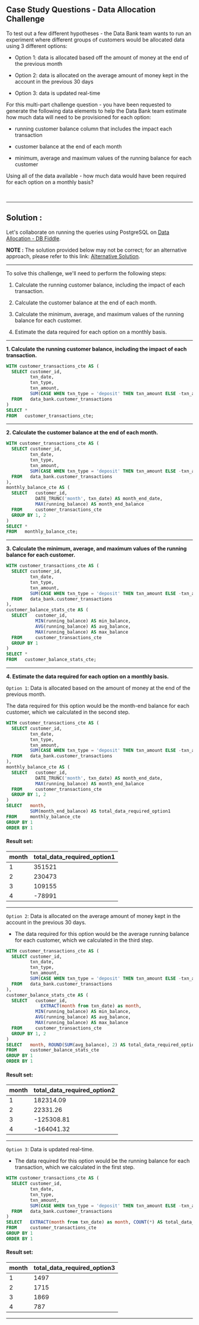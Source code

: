 ## Case Study Questions - Data Allocation Challenge

To test out a few different hypotheses - the Data Bank team wants to run an experiment where different groups of customers would be allocated data using 3 different options:

- Option 1: data is allocated based off the amount of money at the end of the previous month

- Option 2: data is allocated on the average amount of money kept in the account in the previous 30 days

- Option 3: data is updated real-time

For this multi-part challenge question - you have been requested to generate the following data elements to help the Data Bank team estimate how much data will need to be provisioned for each option:

- running customer balance column that includes the impact each transaction
 
- customer balance at the end of each month

- minimum, average and maximum values of the running balance for each customer

Using all of the data available - how much data would have been required for each option on a monthly basis?

<br>

---

## Solution :

Let's collaborate on running the queries using PostgreSQL on [Data Allocation - DB Fiddle](https://www.db-fiddle.com/f/bMqJypJfQC4XwZ1VW8f83h/4).

**NOTE :** The solution provided below may not be correct; for an alternative approach, please refer to this link: [Alternative Solution](https://github.com/manaswikamila05/8-Week-SQL-Challenge/blob/main/Case%20Study%20%23%204%20-%20Data%20Bank/C.%20Data%20Allocation%20Challenge.md).

---

To solve this challenge, we'll need to perform the following steps:

1. Calculate the running customer balance, including the impact of each transaction.

2. Calculate the customer balance at the end of each month.
3. Calculate the minimum, average, and maximum values of the running balance for each customer.
4. Estimate the data required for each option on a monthly basis.

---

**1. Calculate the running customer balance, including the impact of each transaction.**

```sql
WITH customer_transactions_cte AS (
  SELECT customer_id,
         txn_date,
         txn_type,
         txn_amount,
         SUM(CASE WHEN txn_type = 'deposit' THEN txn_amount ELSE -txn_amount END) OVER (PARTITION BY customer_id ORDER BY txn_date) AS running_balance
  FROM   data_bank.customer_transactions
)
SELECT *
FROM   customer_transactions_cte;
```

---

**2. Calculate the customer balance at the end of each month.**

```sql
WITH customer_transactions_cte AS (
  SELECT customer_id,
         txn_date,
         txn_type,
         txn_amount,
         SUM(CASE WHEN txn_type = 'deposit' THEN txn_amount ELSE -txn_amount END) OVER (PARTITION BY customer_id ORDER BY txn_date) AS running_balance
  FROM   data_bank.customer_transactions
),
monthly_balance_cte AS (
  SELECT   customer_id,
           DATE_TRUNC('month', txn_date) AS month_end_date,
           MAX(running_balance) AS month_end_balance
  FROM     customer_transactions_cte
  GROUP BY 1, 2
)
SELECT *
FROM   monthly_balance_cte;
```

---

**3. Calculate the minimum, average, and maximum values of the running balance for each customer.**

```sql
WITH customer_transactions_cte AS (
  SELECT customer_id,
         txn_date,
         txn_type,
         txn_amount,
         SUM(CASE WHEN txn_type = 'deposit' THEN txn_amount ELSE -txn_amount END) OVER (PARTITION BY customer_id ORDER BY txn_date) AS running_balance
  FROM   data_bank.customer_transactions
),
customer_balance_stats_cte AS (
  SELECT   customer_id,
           MIN(running_balance) AS min_balance,
           AVG(running_balance) AS avg_balance,
           MAX(running_balance) AS max_balance
  FROM     customer_transactions_cte
  GROUP BY 1
)
SELECT *
FROM   customer_balance_stats_cte;
```

---

**4. Estimate the data required for each option on a monthly basis.**

`Option 1`: Data is allocated based on the amount of money at the end of the previous month.

The data required for this option would be the month-end balance for each customer, which we calculated in the second step.

```sql
WITH customer_transactions_cte AS (
  SELECT customer_id,
         txn_date,
         txn_type,
         txn_amount,
         SUM(CASE WHEN txn_type = 'deposit' THEN txn_amount ELSE -txn_amount END) OVER (PARTITION BY customer_id ORDER BY txn_date) AS running_balance
  FROM   data_bank.customer_transactions
),
monthly_balance_cte AS (
  SELECT   customer_id,
           DATE_TRUNC('month', txn_date) AS month_end_date,
           MAX(running_balance) AS month_end_balance
  FROM     customer_transactions_cte
  GROUP BY 1, 2
)
SELECT   month,
         SUM(month_end_balance) AS total_data_required_option1
FROM     monthly_balance_cte
GROUP BY 1
ORDER BY 1
```

#### Result set:

| month | total_data_required_option1 |
| ----- | --------------------------- |
| 1     | 351521                      |
| 2     | 230473                      |
| 3     | 109155                      |
| 4     | -78991                      |

---

`Option 2`: Data is allocated on the average amount of money kept in the account in the previous 30 days.

- The data required for this option would be the average running balance for each customer, which we calculated in the third step.

```sql
WITH customer_transactions_cte AS (
  SELECT customer_id,
         txn_date,
         txn_type,
         txn_amount,
         SUM(CASE WHEN txn_type = 'deposit' THEN txn_amount ELSE -txn_amount END) OVER (PARTITION BY customer_id ORDER BY txn_date) AS running_balance
  FROM   data_bank.customer_transactions
),
customer_balance_stats_cte AS (
  SELECT   customer_id,
  		     EXTRACT(month from txn_date) as month,
           MIN(running_balance) AS min_balance,
           AVG(running_balance) AS avg_balance,
           MAX(running_balance) AS max_balance
  FROM     customer_transactions_cte
  GROUP BY 1, 2
)
SELECT   month, ROUND(SUM(avg_balance), 2) AS total_data_required_option2
FROM     customer_balance_stats_cte
GROUP BY 1
ORDER BY 1
```

#### Result set:

month | total_data_required_option2 |
--|--|
1 | 182314.09 |
2 | 22331.26 |
3 | -125308.81 |
4 | -164041.32 |

---

`Option 3`: Data is updated real-time.

- The data required for this option would be the running balance for each transaction, which we calculated in the first step.

```sql
WITH customer_transactions_cte AS (
  SELECT customer_id,
         txn_date,
         txn_type,
         txn_amount,
         SUM(CASE WHEN txn_type = 'deposit' THEN txn_amount ELSE -txn_amount END) OVER (PARTITION BY customer_id ORDER BY txn_date) AS running_balance
  FROM   data_bank.customer_transactions
)
SELECT   EXTRACT(month from txn_date) as month, COUNT(*) AS total_data_required_option3
FROM     customer_transactions_cte
GROUP BY 1
ORDER BY 1
```

#### Result set:


month |	total_data_required_option3 |
--|--|
1 |	1497 |
2 |	1715
3 |	1869 |
4 |	787 |

---
